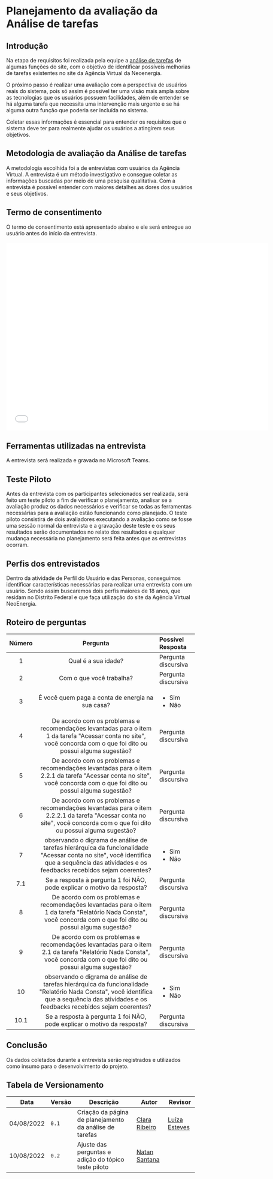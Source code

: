 # Planejamento da avaliação da Análise de tarefas

## Introdução

Na etapa de requisitos foi realizada pela equipe a [análise de tarefas](../../../analise_de_requisitos/analise_de_tarefas/analise_hierarquica.md) de algumas funções do site, com o objetivo de identificar possíveis melhorias de tarefas existentes no site da Agência Virtual da Neoenergia.

O próximo passo é realizar uma avaliação com a perspectiva de usuários reais do sistema, pois só assim é possível ter uma visão mais ampla sobre as tecnologias que os usuários possuem facilidades, além de entender se há alguma tarefa que necessita uma intervenção mais urgente e se há alguma outra função que poderia ser incluída no sistema.

Coletar essas informações é essencial para entender os requisitos que o sistema deve ter para realmente ajudar os usuários a atingirem seus objetivos.

## Metodologia de avaliação da Análise de tarefas

A metodologia escolhida foi a de entrevistas com usuários da Agência Virtual. A entrevista é um método investigativo e consegue coletar as informações buscadas por meio de uma pesquisa qualitativa. Com a entrevista é possível entender com maiores detalhes as dores dos usuários e seus objetivos.

## Termo de consentimento

O termo de consentimento está apresentado abaixo e ele será entregue ao usuário antes do início da entrevista.
<br/><br/>
<embed src="../../../../assets/termoConsentimento.pdf" type="application/pdf" width="700" height="500">

## Ferramentas utilizadas na entrevista

A entrevista será realizada e gravada no Microsoft Teams.

## Teste Piloto

Antes da entrevista com os participantes selecionados ser realizada, será feito um teste piloto a fim de verificar o planejamento, analisar se a avaliação produz os dados necessários e verificar se todas as ferramentas necessárias para a avaliação estão funcionando como planejado. O teste piloto consistirá de dois avaliadores executando a avaliação como se fosse uma sessão normal da entrevista e a gravação deste teste e os seus resultados serão documentados no relato dos resultados e qualquer mudança necessária no planejamento será feita antes que as entrevistas ocorram.

## Perfis dos entrevistados

Dentro da atividade de Perfil do Usuário e das Personas, conseguimos identificar características necessárias para realizar uma entrevista com um usuário. Sendo assim buscaremos dois perfis maiores de 18 anos, que residam no Distrito Federal e que faça utilização do site da Agência Virtual NeoEnergia.

## Roteiro de perguntas

| Número | Pergunta | Possível Resposta |
|:--:|:--:|:---|
| 1 | Qual é a sua idade? | Pergunta discursiva |
| 2 | Com o que você trabalha? | Pergunta discursiva |
| 3 | É você quem paga a conta de energia na sua casa? | <ul> <li> Sim</li> <li>  Não </li> </ul> |
| 4 | De acordo com os problemas e recomendações levantadas para o item 1 da tarefa "Acessar conta no site", você concorda com o que foi dito ou possui alguma sugestão? | Pergunta discursiva |
| 5 | De acordo com os problemas e recomendações levantadas para o item 2.2.1 da tarefa "Acessar conta no site", você concorda com o que foi dito ou possui alguma sugestão? | Pergunta discursiva |
| 6 | De acordo com os problemas e recomendações levantadas para o item 2.2.2.1 da tarefa "Acessar conta no site", você concorda com o que foi dito ou possui alguma sugestão? | Pergunta discursiva |
| 7 | observando o digrama de análise de tarefas hierárquica da funcionalidade "Acessar conta no site", você identifica que a sequência das atividades e os feedbacks recebidos sejam coerentes? | <ul> <li> Sim</li> <li>  Não </li> </ul> |
| 7.1 | Se a resposta à pergunta 1 foi NÃO, pode explicar o motivo da resposta? | Pergunta discursiva |
| 8 | De acordo com os problemas e recomendações levantadas para o item 1 da tarefa "Relatório Nada Consta", você concorda com o que foi dito ou possui alguma sugestão? | Pergunta discursiva |
| 9 | De acordo com os problemas e recomendações levantadas para o item 2.1 da tarefa "Relatório Nada Consta", você concorda com o que foi dito ou possui alguma sugestão? | Pergunta discursiva |
| 10 | observando o digrama de análise de tarefas hierárquica da funcionalidade "Relatório Nada Consta", você identifica que a sequência das atividades e os feedbacks recebidos sejam coerentes? | <ul> <li> Sim</li> <li>  Não </li> </ul> |
| 10.1 | Se a resposta à pergunta 1 foi NÃO, pode explicar o motivo da resposta? | Pergunta discursiva |


## Conclusão 

Os dados coletados durante a entrevista serão registrados e utilizados como insumo para o desenvolvimento do projeto.
## Tabela de Versionamento

| Data | Versão | Descrição | Autor | Revisor |
| ---- | ------ | --------- | ----- | ------- |
| 04/08/2022 | `0.1`  | Criação da página de planejamento da análise de tarefas | [Clara Ribeiro](https://github.com/clara-ribeiro) |[Luíza Esteves](https://github.com/luiza-esteves)
| 10/08/2022 | `0.2`  | Ajuste das perguntas e adição do tópico teste piloto | [Natan Santana](https://github.com/Neitan2001) |

